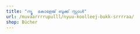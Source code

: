 ```yaml
---
title: "ന്യൂ  കോളേജ് ബുക്ക് സ്റ്റാൾ"
url: /muvaarrrrupulll/nyuu-koolleej-bukk-srrrraa/
shop: Bücher
---
```

